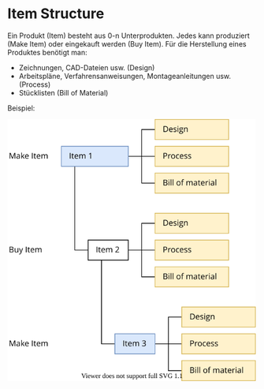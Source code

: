 # Item Structure

Ein Produkt (Item) besteht aus 0-n Unterprodukten. Jedes kann produziert (Make Item) oder eingekauft werden (Buy Item). Für die Herstellung eines Produktes benötigt man:
- Zeichnungen, CAD-Dateien usw. (Design)
- Arbeitspläne, Verfahrensanweisungen, Montageanleitungen usw. (Process)
- Stücklisten (Bill of Material)

Beispiel:

![Best Practice Item Structure](assets/Best%20Practice%20Item%20Structure.svg)